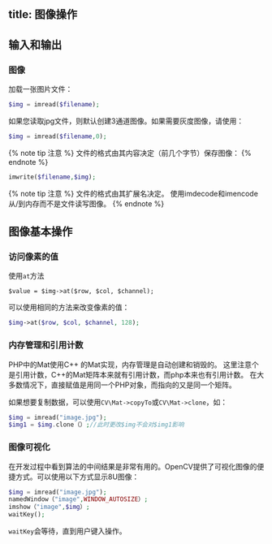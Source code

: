 title: 图像操作
-----------

## 输入和输出

### 图像

加载一张图片文件：

```php
$img = imread($filename);

```

如果您读取jpg文件，则默认创建3通道图像。如果需要灰度图像，请使用：

```php
$img = imread($filename,0);
```

{% note tip 注意 %}
文件的格式由其内容决定（前几个字节）保存图像：
{% endnote %}

```php
imwrite($filename,$img);
```

{% note tip 注意 %}
文件的格式由其扩展名决定。
使用imdecode和imencode从/到内存而不是文件读写图像。
{% endnote %}

## 图像基本操作

### 访问像素的值
使用`at`方法
```
$value = $img->at($row, $col, $channel);
```

可以使用相同的方法来改变像素的值：
```php
$img->at($row, $col, $channel, 128);
```

### 内存管理和引用计数
PHP中的Mat使用C++ 的Mat实现，内存管理是自动创建和销毁的。
这里注意个是引用计数，C++的Mat矩阵本来就有引用计数，而php本来也有引用计数。
在大多数情况下，直接赋值是用同一个PHP对象，而指向的又是同一个矩阵。

如果想要复制数据，可以使用`CV\Mat->copyTo`或`CV\Mat->clone`，如：
```php
$img = imread("image.jpg");
$img1 = $img.clone（）;//此时更改$img不会对$img1影响
```

### 图像可视化

在开发过程中看到算法的中间结果是非常有用的。OpenCV提供了可视化图像的便捷方式。可以使用以下方式显示8U图像：
```php
$img = imread("image.jpg");
namedWindow（"image",WINDOW_AUTOSIZE）;
imshow（"image",$img）;
waitKey();
```

`waitKey`会等待，直到用户键入操作。

